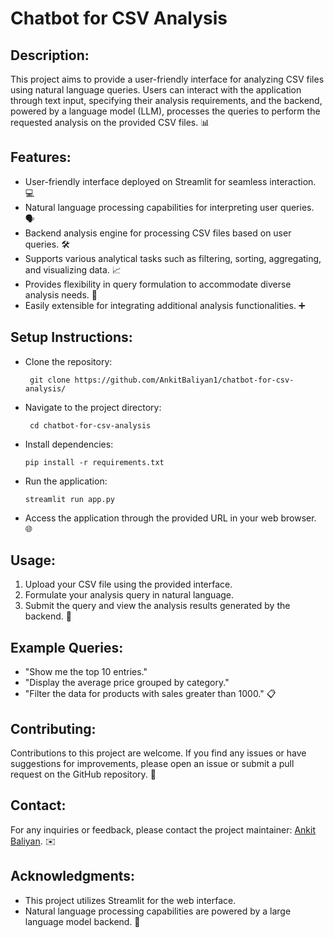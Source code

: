 # Chatbot for CSV Analysis

## Description:
This project aims to provide a user-friendly interface for analyzing CSV files using natural language queries. Users can interact with the application through text input, specifying their analysis requirements, and the backend, powered by a language model (LLM), processes the queries to perform the requested analysis on the provided CSV files. 📊

## Features:
- User-friendly interface deployed on Streamlit for seamless interaction. 💻
- Natural language processing capabilities for interpreting user queries. 🗣️
- Backend analysis engine for processing CSV files based on user queries. 🛠️
- Supports various analytical tasks such as filtering, sorting, aggregating, and visualizing data. 📈
- Provides flexibility in query formulation to accommodate diverse analysis needs. 🔄
- Easily extensible for integrating additional analysis functionalities. ➕

## Setup Instructions:
- Clone the repository:

       git clone https://github.com/AnkitBaliyan1/chatbot-for-csv-analysis/
   
- Navigate to the project directory:

       cd chatbot-for-csv-analysis
  
- Install dependencies:

      pip install -r requirements.txt
  
- Run the application:

      streamlit run app.py
  
- Access the application through the provided URL in your web browser. 🌐

## Usage:
1. Upload your CSV file using the provided interface.
2. Formulate your analysis query in natural language.
3. Submit the query and view the analysis results generated by the backend. 📝

## Example Queries:
- "Show me the top 10 entries."
- "Display the average price grouped by category."
- "Filter the data for products with sales greater than 1000." 📋

## Contributing:
Contributions to this project are welcome. If you find any issues or have suggestions for improvements, please open an issue or submit a pull request on the GitHub repository. 🤝

## Contact:
For any inquiries or feedback, please contact the project maintainer: [Ankit Baliyan](a.baliyan008@gmail.com). ✉️

## Acknowledgments:
- This project utilizes Streamlit for the web interface.
- Natural language processing capabilities are powered by a large language model backend. 🙏
